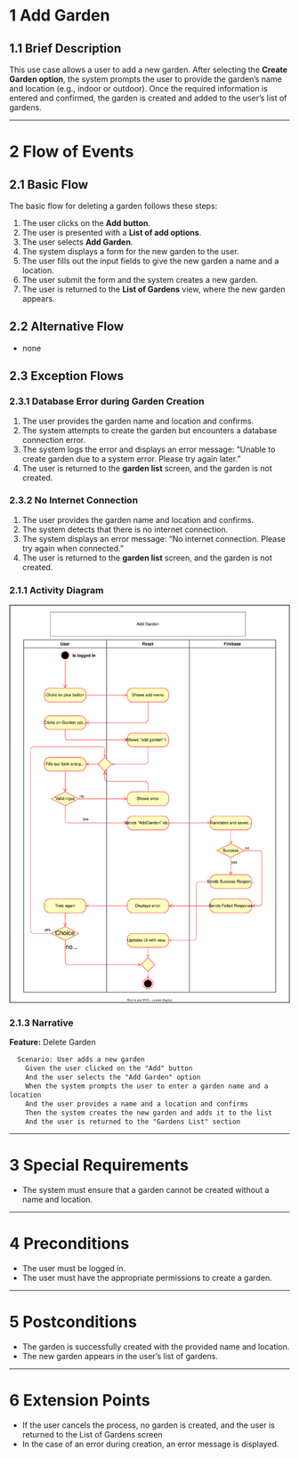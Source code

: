 # 1 Add Garden

## 1.1 Brief Description

This use case allows a user to add a new garden. After selecting the **Create Garden option**, the system prompts the user to provide the garden’s name and location (e.g., indoor or outdoor). Once the required information is entered and confirmed, the garden is created and added to the user’s list of gardens.

---

# 2 Flow of Events

## 2.1 Basic Flow

The basic flow for deleting a garden follows these steps:

1. The user clicks on the **Add button**.
2. The user is presented with a **List of add options**.
3. The user selects **Add Garden**.
4. The system displays a form for the new garden to the user.
5. The user fills out the input fields to give the new garden a name and a location.
6. The user submit the form and the system creates a new garden.
7. The user is returned to the **List of Gardens** view, where the new garden appears.

## 2.2 Alternative Flow
- none

## 2.3 Exception Flows

### 2.3.1 Database Error during Garden Creation
1.	The user provides the garden name and location and confirms.
2.	The system attempts to create the garden but encounters a database connection error.
3.	The system logs the error and displays an error message: “Unable to create garden due to a system error. Please try again later.”
4.	The user is returned to the **garden list** screen, and the garden is not created.

### 2.3.2 No Internet Connection
1.	The user provides the garden name and location and confirms.
2.	The system detects that there is no internet connection.
3.	The system displays an error message: “No internet connection. Please try again when connected.”
4.	The user is returned to the **garden list** screen, and the garden is not created.

### 2.1.1 Activity Diagram

![UML flowchart](https://github.com/DHBW-Malte/gardeningApp/blob/main/docs/assets/svg/useCaseDiagrams/addGarden.drawio.svg)

### 2.1.3 Narrative

**Feature:** Delete Garden

```gherkin
  Scenario: User adds a new garden
    Given the user clicked on the "Add" button
    And the user selects the "Add Garden" option
    When the system prompts the user to enter a garden name and a location
    And the user provides a name and a location and confirms
    Then the system creates the new garden and adds it to the list
    And the user is returned to the "Gardens List" section
```

---

# 3 Special Requirements

- The system must ensure that a garden cannot be created without a name and location.

---

# 4 Preconditions

- The user must be logged in.
- The user must have the appropriate permissions to create a garden.

---

# 5 Postconditions

- The garden is successfully created with the provided name and location.
- The new garden appears in the user’s list of gardens.

---

# 6 Extension Points

- If the user cancels the process, no garden is created, and the user is returned to the List of Gardens screen
- In the case of an error during creation, an error message is displayed.
